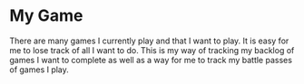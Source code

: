 # My Game

There are many games I currently play and that I want to play. It is easy for me to lose track of all I want to do. This is my way of tracking my backlog of games I want to complete as well as a way for me to track my battle passes of games I play.